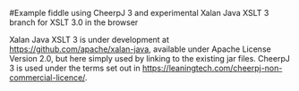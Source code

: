 #Example fiddle using CheerpJ 3 and experimental Xalan Java XSLT 3 branch for XSLT 3.0 in the browser

Xalan Java XSLT 3 is under development at https://github.com/apache/xalan-java, available under Apache License Version 2.0, but here simply used by linking to the existing jar files.
CheerpJ 3 is used under the terms set out in https://leaningtech.com/cheerpj-non-commercial-licence/.